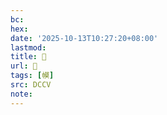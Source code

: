 ```yaml
---
bc:
hex:
date: '2025-10-13T10:27:20+08:00'
lastmod:
title: 􂮵
url: 􂮵
tags: [幙]
src: DCCV
note:
---
```

